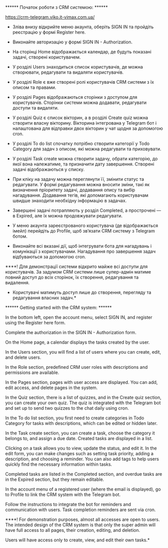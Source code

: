 ******     Початок роботи з CRM системою:    ******

https://crm-telegram.viko.it-vimax.com.ua/

* Зліва внизу відкрийте меню акаунта, оберіть SIGN IN та пройдіть реєстрацію у формі Register here.
  
* Виконайте авторизацію у формі SIGN IN - Authorization.
  
* На сторінці Home відображається календар, де будуть показані задачі, створені користувачем.
  
* У розділі Users знаходиться список користувачів, де можна створювати, редагувати та видаляти користувачів.

* У розділі Role є вже створені ролі користувачів CRM системи з їх описом та правами.

* У розділі Pages відображаються сторінки з доступом для користувачів. Сторінки системи можна додавати, редагувати доступи та видаляти.

* У розділі Quiz є список вікторин, а в розділі Create quiz можна створити власну вікторину. Вікторина інтегрована у Telegram бот і налаштована для відправки двох вікторин у чат щодня за допомогою cron.

* У розділі To do list спочатку потрібно створити категорії у Todo Category для задач з описом, які можна редагувати та приховувати.
  
* У розділі Task create можна створити задачу, обрати категорію, до якої вона належатиме, та призначити дату завершення. Створені задачі відображаються у списку.
  
* При кліку на задачу можна переглянути її, змінити статус та редагувати. У формі редагування можна вносити зміни, такі як визначення пріоритету задачі, додавання опису та вибір нагадування. Додавання тегів, які допомагають користувачам швидше знаходити необхідну інформацію в задачах.

* Завершені задачі потрапляють у розділ Completed, а прострочені — в Expired, але їх можна продовжувати редагувати.

* У меню акаунта зареєстрованого користувача (де відображається імейл) перейдіть до Profile, щоб зв’язати CRM систему з Telegram ботом.

* Виконайте всі вказані дії, щоб інтегрувати бота для нагадувань і комунікації з користувачами. Нагадування про завершення задач відбуваються за допомогою cron.
  

****! Для демонстрації системи відкрито майже всі доступи для користувачів. За задумом CRM системи лише супер-адмін матиме повний доступ до всіх сторінок, їх створення, редагування та видалення. 

* Користувачі матимуть доступ лише до створення, перегляду та редагування власних задач.*
  

  
****** Getting started with the CRM system: ******

In the bottom left, open the account menu, select SIGN IN, and register using the Register here form.

Complete the authorization in the SIGN IN - Authorization form.

On the Home page, a calendar displays the tasks created by the user.

In the Users section, you will find a list of users where you can create, edit, and delete users.

In the Role section, predefined CRM user roles with descriptions and permissions are available.

In the Pages section, pages with user access are displayed. You can add, edit access, and delete pages in the system.

In the Quiz section, there is a list of quizzes, and in the Create quiz section, you can create your own quiz. The quiz is integrated with the Telegram bot and set up to send two quizzes to the chat daily using cron.

In the To do list section, you first need to create categories in Todo Category for tasks with descriptions, which can be edited or hidden later.

In the Task create section, you can create a task, choose the category it belongs to, and assign a due date. Created tasks are displayed in a list.

Clicking on a task allows you to view, update the status, and edit it. In the edit form, you can make changes such as setting task priority, adding a description, and choosing a reminder. You can also add tags to help users quickly find the necessary information within tasks.

Completed tasks are listed in the Completed section, and overdue tasks are in the Expired section, but they remain editable.

In the account menu of a registered user (where the email is displayed), go to Profile to link the CRM system with the Telegram bot.

Follow the instructions to integrate the bot for reminders and communication with users. Task completion reminders are sent via cron.

****! For demonstration purposes, almost all accesses are open to users. The intended design of the CRM system is that only the super admin will have full access to all pages, their creation, editing, and deletion.

Users will have access only to create, view, and edit their own tasks.*
